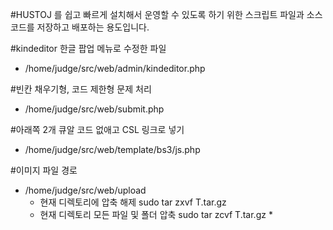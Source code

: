 #HUSTOJ 를 쉽고 빠르게 설치해서 운영할 수 있도록 하기 위한 스크립트 파일과 소스코드를 저장하고 배포하는 용도입니다.

#kindeditor 한글 팝업 메뉴로 수정한 파일
- /home/judge/src/web/admin/kindeditor.php

#빈칸 채우기형, 코드 제한형 문제 처리
- /home/judge/src/web/submit.php

#아래쪽 2개 큐알 코드 없애고 CSL 링크로 넣기
- /home/judge/src/web/template/bs3/js.php

#이미지 파일 경로
- /home/judge/src/web/upload
  - 현재 디렉토리에 압축 해제 sudo tar zxvf T.tar.gz 
  - 현재 디렉토리 모든 파일 및 폴더 압축 sudo tar zcvf T.tar.gz *


